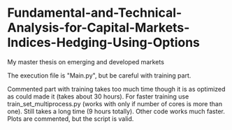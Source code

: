 # Fundamental-and-Technical-Analysis-for-Capital-Markets-Indices-Hedging-Using-Options
My master thesis on emerging and developed markets

The execution file is "Main.py", but be careful with training part.

Commented part with training takes too much time though it is as optimized as could made it (takes about 30 hours). For faster training use train_set_multiprocess.py (works with only if number of cores is more than one). Still takes a long time (9 hours totally). Other code works much faster. 
Plots are commented, but the script is valid.
